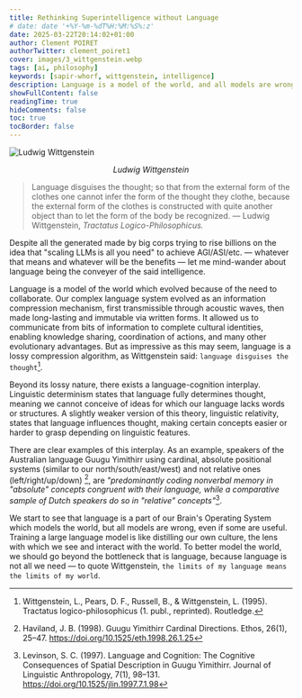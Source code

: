 ```yaml
---
title: Rethinking Superintelligence without Language
# date: date '+%Y-%m-%dT%H:%M:%S%:z'
date: 2025-03-22T20:14:02+01:00
author: Clement POIRET
authorTwitter: clement_poiret1
cover: images/3_wittgenstein.webp
tags: [ai, philosophy]
keywords: [sapir-whorf, wittgenstein, intelligence]
description: Language is a model of the world, and all models are wrong, but some are useful.
showFullContent: false
readingTime: true
hideComments: false
toc: true
tocBorder: false
---
```


![Ludwig Wittgenstein](/images/3_wittgenstein.webp)

*<center>Ludwig Wittgenstein</center>*

> Language disguises the thought; so that from the external form of the clothes one cannot infer the form of the
> thought they clothe, because the external form of the clothes is constructed with quite another object than to let the
> form of the body be recognized. — Ludwig Wittgenstein, *Tractatus Logico-Philosophicus.*

Despite all the generated made by big corps trying to rise billions on the idea that "scaling LLMs is all you need" to
achieve AGI/ASI/etc. — whatever that means and whatever will be the benefits — let me mind-wander about language being
the conveyer of the said intelligence.

Language is a model of the world which evolved because of the need to collaborate. Our complex language system evolved
as an information compression mechanism, first transmissible through acoustic waves, then made long-lasting and
immutable via written forms. It allowed us to communicate from bits of information to complete cultural identities,
enabling knowledge sharing, coordination of actions, and many other evolutionary advantages. But as impressive as this
may seem, language is a lossy compression algorithm, as Wittgenstein said: `language disguises the thought`[^tractatus].

Beyond its lossy nature, there exists a language-cognition interplay. Linguistic determinism states that language fully
determines thought, meaning we cannot conceive of ideas for which our language lacks words or structures. A slightly
weaker version of this theory, linguistic relativity, states that language influences thought, making certain concepts
easier or harder to grasp depending on linguistic features.

There are clear examples of this interplay. As an example, speakers of the Australian language Guugu Yimithirr using
cardinal, absolute positional systems (similar to our north/south/east/west) and not relative ones (left/right/up/down)
[^gy], are *"predominantly coding nonverbal memory in "absolute" concepts congruent with their language, while a
comparative sample of Dutch speakers do so in "relative" concepts"*[^levinson].

We start to see that language is a part of our Brain's Operating System which models the world, but all models are
wrong, even if some are useful. Training a large language model is like distilling our own culture, the lens with which
we see and interact with the world. To better model the world, we should go beyond the bottleneck that is language,
because language is not all we need — to quote Wittgenstein, `the limits of my language means the limits of my world`.

[^tractatus]: Wittgenstein, L., Pears, D. F., Russell, B., & Wittgenstein, L. (1995). Tractatus logico-philosophicus (1. publ., reprinted). Routledge.

[^gy]: Haviland, J. B. (1998). Guugu Yimithirr Cardinal Directions. Ethos, 26(1), 25–47. https://doi.org/10.1525/eth.1998.26.1.25

[^levinson]: Levinson, S. C. (1997). Language and Cognition: The Cognitive Consequences of Spatial Description in Guugu Yimithirr. Journal of Linguistic Anthropology, 7(1), 98–131. https://doi.org/10.1525/jlin.1997.7.1.98
